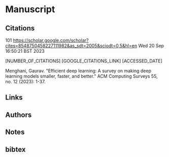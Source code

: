 # Manuscript

## Citations

101
https://scholar.google.com/scholar?cites=8548750458227111982&as_sdt=2005&sciodt=0,5&hl=en
Wed 20 Sep 16:50:21 BST 2023

[NUMBER_OF_CITATIONS]
[GOOGLE_CITATIONS_LINK]
[ACCESSED_DATE]

Menghani, Gaurav. "Efficient deep learning: A survey on making deep learning models smaller, faster, and better." ACM Computing Surveys 55, no. 12 (2023): 1-37.


## Links 

## Authors 

## Notes

## bibtex 
```

```
